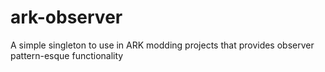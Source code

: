 # ark-observer
A simple singleton to use in ARK modding projects that provides observer pattern-esque functionality
